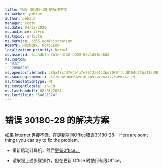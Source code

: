 ```yaml
---
title: 错误 30180-28 的解决方案
ms.author: pebaum
author: pebaum
manager: scotv
ms.date: 04/21/2020
ms.audience: ITPro
ms.topic: article
ms.service: o365-administration
ROBOTS: NOINDEX, NOFOLLOW
localization_priority: Normal
ms.assetid: 2caadb7a-3b1e-4332-b928-03c1d51da8d3
ms.custom:
- "832"
- "2000020"
ms.openlocfilehash: 686a48c7d7e4efa7e76f2a04c3bd7089ffcd8554c7fba21539beaa376cb808ea
ms.sourcegitcommit: b5f7da89a650d2915dc652449623c78be6247175
ms.translationtype: MT
ms.contentlocale: zh-CN
ms.lasthandoff: 08/05/2021
ms.locfileid: "54021874"
---
```

# <a name="solutions-for-error-30180-28"></a>错误 30180-28 的解决方案

如果 Internet 连接不佳，在更新期间Office错误[30180-28。](https://support.office.com/article/47ae453b-677c-412f-9a21-6766555ff4de?wt.mc_id=Alchemy_ClientDIA) Here are some things you can try to fix the problem.
  
- 重新启动计算机，然后[更新Office。](https://support.office.com/article/2ab296f3-7f03-43a2-8e50-46de917611c5?wt.mc_id=Alchemy_ClientDIA)

- 请按照上述步骤操作，但在更新 Office 时使用有线Office。
